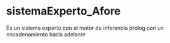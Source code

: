 # sistemaExperto_Afore
Es un sistema experto con el motor de inferencia prolog con un encadenamiento hacia adelante

